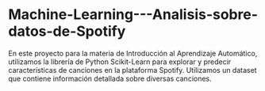 # Machine-Learning---Analisis-sobre-datos-de-Spotify
En este proyecto para la materia de Introducción al Aprendizaje Automático, utilizamos la librería de Python Scikit-Learn para explorar y predecir características de canciones en la plataforma Spotify. Utilizamos un dataset que contiene información detallada sobre diversas canciones.
